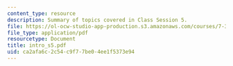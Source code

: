 ```yaml
---
content_type: resource
description: Summary of topics covered in Class Session 5.
file: https://ol-ocw-studio-app-production.s3.amazonaws.com/courses/7-340-ubiquitination-the-proteasome-and-human-disease-fall-2004/ca2afa6c2c54c9f77be04ee1f5373e94_intro_s5.pdf
file_type: application/pdf
resourcetype: Document
title: intro_s5.pdf
uid: ca2afa6c-2c54-c9f7-7be0-4ee1f5373e94
---
```

